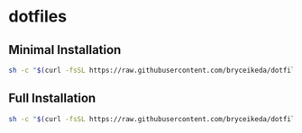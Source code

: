# dotfiles

## Minimal Installation
```sh
sh -c "$(curl -fsSL https://raw.githubusercontent.com/bryceikeda/dotfiles/main/tools/install.sh)"
```

## Full Installation
```sh
sh -c "$(curl -fsSL https://raw.githubusercontent.com/bryceikeda/dotfiles/main/tools/install.sh)" --full
```
